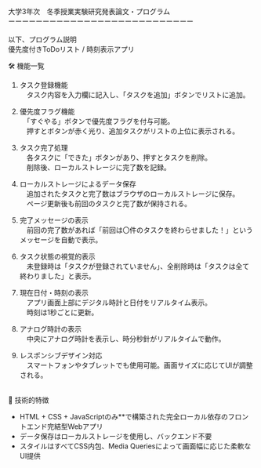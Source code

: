   大学3年次　冬季授業実験研究発表論文・プログラム<br>
ーーーーーーーーーーーーーーーーーーーーーーーーーーー<br>
<br>
以下、プログラム説明<br>
優先度付きToDoリスト / 時刻表示アプリ<br>

🛠️ 機能一覧<br>

1. タスク登録機能<br>
   　タスク内容を入力欄に記入し、「タスクを追加」ボタンでリストに追加。<br>

2. 優先度フラグ機能<br>
   　「すぐやる」ボタンで優先度フラグを付与可能。<br>
   　押すとボタンが赤く光り、追加タスクがリストの上位に表示される。<br>

3. タスク完了処理<br>
   　各タスクに「できた」ボタンがあり、押すとタスクを削除。<br>
   　削除後、ローカルストレージに完了数を記録。<br>

4. ローカルストレージによるデータ保存<br>
   　追加されたタスクと完了数はブラウザのローカルストレージに保存。<br>
   　ページ更新後も前回のタスクと完了数が保持される。<br>

5. 完了メッセージの表示<br>
   　前回の完了数があれば「前回は〇件のタスクを終わらせました！」というメッセージを自動で表示。<br>

6. タスク状態の視覚的表示<br>
   　未登録時は「タスクが登録されていません」、全削除時は「タスクは全て終わりました」と表示。<br>

7. 現在日付・時刻の表示<br>
   　アプリ画面上部にデジタル時計と日付をリアルタイム表示。<br>
   　時刻は1秒ごとに更新。<br>

8. アナログ時計の表示<br>
   　中央にアナログ時計を表示し、時分秒針がリアルタイムで動作。<br>

9. レスポンシブデザイン対応<br>
   　スマートフォンやタブレットでも使用可能。画面サイズに応じてUIが調整される。<br>
<br>
🔧 技術的特徴<br>

* HTML + CSS + JavaScriptのみ**で構築された完全ローカル依存のフロントエンド完結型Webアプリ<br>
* データ保存はローカルストレージを使用し、バックエンド不要<br>
* スタイルはすべてCSS内包、Media Queriesによって画面幅に応じた柔軟なUI提供<br>

